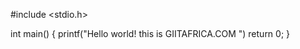 #include <stdio.h>

 int main()
{
     printf("Hello world! this is GIITAFRICA.COM ")
     return 0;
}
